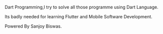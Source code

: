 Dart Programming,I try to solve all those programme using Dart Language.


Its badly needed  for learning Flutter and  Mobile Software Development.

Powered By Sanjoy Biswas.
